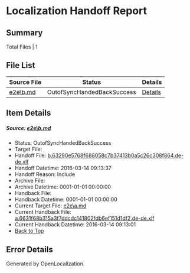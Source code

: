 # <a name='report-top'></a> Localization Handoff Report

## Summary
 Total Files | 1

## File List
 Source File | Status | Details 
 ----------- | ------ | ------- 
 [e2e\b.md](https://github.com/OpenLocalizationTest/oltest/blob/1966da810bce1a03459eb58c36ee5fd0515bf938/e2e/b.md) | OutofSyncHandedBackSuccess | [Details](#ed6b52ad9688ccb0c7829bdba7ec5b5a398eb0682)

## Item Details
##### <a name='ed6b52ad9688ccb0c7829bdba7ec5b5a398eb0682'></a> Source: [e2e\b.md](https://github.com/OpenLocalizationTest/oltest/blob/1966da810bce1a03459eb58c36ee5fd0515bf938/e2e/b.md)
* Status: OutofSyncHandedBackSuccess
* Target File: 
* Handoff File: [b.63290e5768f688058c7b37413b0a5c26c308f864.de-de.xlf](https://github.com/OpenLocalizationTestOrg/olhandoff/blob/d0d61b3845850dff49da5335dc9ae3848f81238b/ol-handoff/OpenLocalizationTestOrg/oltest.de-de/yuwzho/ht/b.63290e5768f688058c7b37413b0a5c26c308f864.de-de.xlf)
* Handoff Datetime: 2016-03-14 09:13:37
* Handoff Reason: Include
* Archive File: 
* Archive Datetime: 0001-01-01 00:00:00
* Handback File: 
* Handback Datetime: 0001-01-01 00:00:00
* Current Target File: [e2e\a.md](https://github.com/OpenLocalizationTestOrg/oltest.de-de/blob/166a3b86f7cba77757cbd36ef7080ffe50e5f3cb/e2e/a.md)
* Current Handback File: [a.6631f68b315a3f7ddcdc141802fdb6ef151d1df2.de-de.xlf](https://github.com/OpenLocalizationTestOrg/olhandback/blob/7a48ad12272a104cd4d5a09b402543cb692f35de/ol-handback/OpenLocalizationTestOrg/oltest.de-de/yuwzho/ht/a.6631f68b315a3f7ddcdc141802fdb6ef151d1df2.de-de.xlf)
* Current Handback Datetime: 2016-03-14 09:13:01
* [Back to Top](#report-top)


## Error Details

Generated by OpenLocalization.
